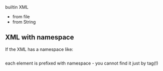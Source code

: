 builtin XML
* from file
* from String
## XML with namespace
If the XML has a namespace like:
```
```
each element is prefixed with namespace - you cannot find it just by tag(!) 
<!--stackedit_data:
eyJoaXN0b3J5IjpbMTkwMDY3MzQwOCw3MzA5OTgxMTZdfQ==
-->